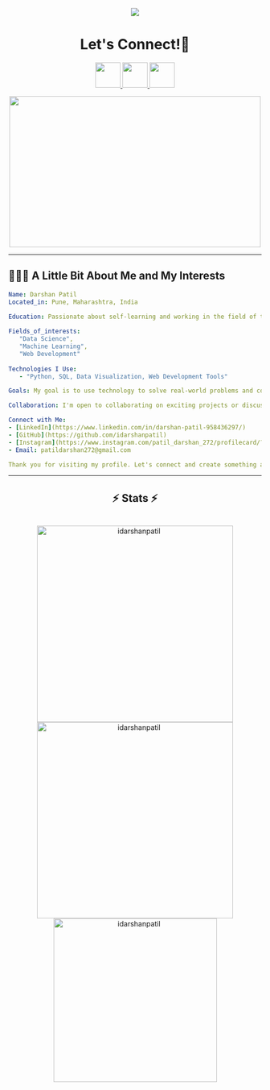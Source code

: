 <p align="center">
 <img src="https://capsule-render.vercel.app/api?type=waving&animation=fadeIn&color=gradient&height=200&section=header&text=Hello🕹️&fontSize=80" />
</p>
<h1 align="center">
  Let's Connect!💬
</h1>
<p align="center">      
      <a href="https://www.instagram.com/patil_darshan_272/profilecard/?igsh=bmxnbzMzempycno2" >     
        <img height="50" src="https://user-images.githubusercontent.com/46517096/166974368-9798f39f-1f46-499c-b14e-81f0a3f83a06.png"/>
      </a> 
      <a href="https://www.linkedin.com/in/darshan-patil-958436297/" >
        <img height="50" src="https://cdn2.iconfinder.com/data/icons/social-media-2285/512/1_Linkedin_unofficial_colored_svg-1024.png"/>
      </a>
      <a href="https://github.com/idarshanpatil">
        <img height="50" src="https://cdn-icons-png.flaticon.com/512/25/25231.png"/>
      </a>
</p>
<p align="center">
  <img height="300" width="500" src="https://media.giphy.com/media/ASd0Ukj0y3qMM/giphy.gif">
</p>

---

<h2> 👨🏻‍💻 A Little Bit About Me and My Interests</h2>

```yaml
Name: Darshan Patil
Located_in: Pune, Maharashtra, India

Education: Passionate about self-learning and working in the field of technology.
  
Fields_of_interests:
   "Data Science",
   "Machine Learning",
   "Web Development"
  
Technologies I Use:
   - "Python, SQL, Data Visualization, Web Development Tools"

Goals: My goal is to use technology to solve real-world problems and contribute to open-source and community-driven projects. I strive to continuously learn and grow in my expertise.

Collaboration: I'm open to collaborating on exciting projects or discussing new ideas. If you have a project in mind or want to connect about technology and innovation, feel free to reach out to me!

Connect with Me:
- [LinkedIn](https://www.linkedin.com/in/darshan-patil-958436297/)
- [GitHub](https://github.com/idarshanpatil)
- [Instagram](https://www.instagram.com/patil_darshan_272/profilecard/?igsh=bmxnbzMzempycno2)
- Email: patildarshan272@gmail.com

Thank you for visiting my profile. Let's connect and create something amazing together!
```

---

<h2 align="center">⚡ Stats ⚡</h2>
<br>
<div align=center>
  <img width=390 src="https://github-readme-streak-stats.herokuapp.com/?user=idarshanpatil&theme=blue-green" alt="idarshanpatil"/>
  <img width=390 src="https://github-readme-stats.vercel.app/api?username=idarshanpatil&show_icons=true&theme=blue-green&locale=en" alt="idarshanpatil" />
  <br/>
    
  <img width=325 align="center" src="https://github-readme-stats.vercel.app/api/top-langs?username=idarshanpatil&show_icons=true&theme=blue-green&locale=en&layout=compact" alt="idarshanpatil" />
</div>

